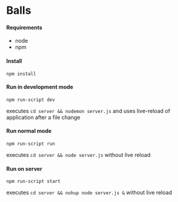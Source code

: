 # Balls

#### Requirements

 - node
 - npm

#### Install

 ```npm install```

#### Run in development mode

```npm run-script dev```

executes ```cd server && nodemon server.js``` and uses live-reload of application after a file change

#### Run normal mode

```npm run-script run```

executes ```cd server && node server.js``` without live reload

#### Run on server

```npm run-script start```

executes ```cd server && nohup node server.js &``` without live reload

